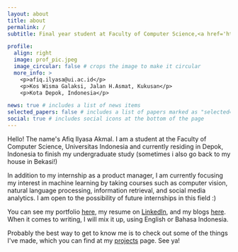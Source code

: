 ```yaml
---
layout: about
title: about
permalink: /
subtitle: Final year student at Faculty of Computer Science,<a href='https://ui.ac.id'>Universitas Indonesia</a>.

profile:
  align: right
  image: prof_pic.jpeg
  image_circular: false # crops the image to make it circular
  more_info: >
    <p>afiq.ilyasa@ui.ac.id</p>
    <p>Kos Wisma Galaksi, Jalan H.Asmat, Kukusan</p>
    <p>Kota Depok, Indonesia</p>

news: true # includes a list of news items
selected_papers: false # includes a list of papers marked as "selected={true}"
social: true # includes social icons at the bottom of the page
---
```


Hello! The name's Afiq Ilyasa Akmal. I am a student at the Faculty of Computer Science, Universitas Indonesia and currently residing in Depok, Indonesia to finish my undergraduate study (sometimes i also go back to my house in Bekasi!)

In addition to my internship as a product manager, I am currently focusing my interest in machine learning by taking courses such as computer vision, natural language processing, information retrieval, and social media analytics. I am open to the possibility of future internships in this field :)

You can see my portfolio [here](#), my resume on [LinkedIn](https://www.linkedin.com/in/afiqilyasaakmal/), and my blogs [here](https://afiqilyasakmal.github.io/blog/). When it comes to writing, I will mix it up, using English or Bahasa Indonesia.

Probably the best way to get to know me is to check out some of the things I've made, which you can find at my [projects](https://afiqilyasakmal.github.io/projects/) page. See ya!
